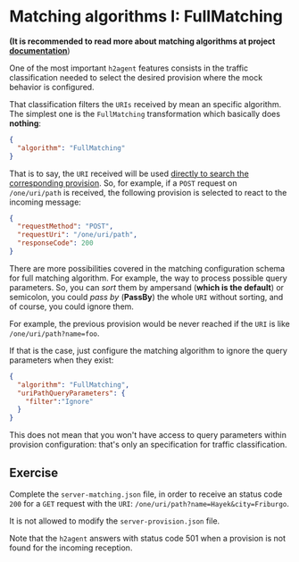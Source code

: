 # Matching algorithms I: FullMatching

**(It is recommended to read more about matching algorithms at project [documentation](https://github.com/testillano/h2agent#post-adminv1server-matching)**)

One of the most important `h2agent` features consists in the traffic classification needed to select the desired provision where the mock behavior is configured.

That classification filters the `URIs` received by mean an specific algorithm. The simplest one is the `FullMatching` transformation which basically does **nothing**:

```json
{
  "algorithm": "FullMatching"
}
```

That is to say, the `URI` received will be used <u>directly to search the corresponding provision</u>. So, for example, if a `POST` request on `/one/uri/path` is received, the following provision is selected to react to the incoming message:

```json
{
  "requestMethod": "POST",
  "requestUri": "/one/uri/path",
  "responseCode": 200
}
```

There are more possibilities covered in the matching configuration schema for full matching algorithm. For example, the way to process possible query parameters. So, you can *sort* them by ampersand (**which is the default**) or semicolon, you could *pass by* (**PassBy**) the whole `URI` without sorting, and of course, you could ignore them.

For example, the previous provision would be never reached if the `URI` is like `/one/uri/path?name=foo`.

If that is the case, just configure the matching algorithm to ignore the query parameters when they exist:

```json
{
  "algorithm": "FullMatching",
  "uriPathQueryParameters": {
    "filter":"Ignore"
  }
}
```

This does not mean that you won't have access to query parameters within provision configuration: that's only an specification for traffic classification.

## Exercise

Complete the `server-matching.json` file, in order to receive an status code `200` for a `GET` request with the `URI`: `/one/uri/path?name=Hayek&city=Friburgo`.

It is not allowed to modify the `server-provision.json` file.

Note that the `h2agent` answers with status code 501 when a provision is not found for the incoming reception.
